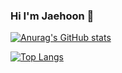 ### Hi I'm Jaehoon 👋
[![Anurag's GitHub stats](https://github-readme-stats.vercel.app/api?username=ChoiJaehoonDev)](https://github.com/anuraghazra/github-readme-stats)

[![Top Langs](https://github-readme-stats.vercel.app/api/top-langs/?username=ChoiJaehoonDev&layout=compact)](https://github.com/anuraghazra/github-readme-stats)


<!--
**ChoiJaehoonDev/ChoiJaeHoonDev** is a ✨ _special_ ✨ repository because its `README.md` (this file) appears on your GitHub profile.

Here are some ideas to get you started:

- 🔭 I’m currently working on ...
- 🌱 I’m currently learning ...
- 👯 I’m looking to collaborate on ...
- 🤔 I’m looking for help with ...
- 💬 Ask me about ...
- 📫 How to reach me: ...
- 😄 Pronouns: ...
- ⚡ Fun fact: ...
-->
